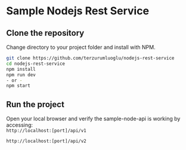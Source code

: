 # Sample Nodejs Rest Service

## Clone the repository

Change directory to your project folder and install with NPM.

```bash
git clone https://github.com/terzurumluoglu/nodejs-rest-service
cd nodejs-rest-service
npm install
npm run dev
- or -
npm start
```

## Run the project

Open your local browser and verify the sample-node-api is working by accessing:  
`http://localhost:[port]/api/v1`

`http://localhost:[port]/api/v2`
